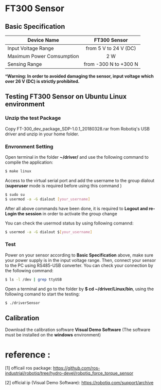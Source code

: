 # FT300 Sensor

## Basic Specification

Device Name                   | FT300 Sensor
------------------------------|:-------------------------------:| 
Input Voltage Range           | from 5 V to 24 V (DC)
Maximum Power Comsumption     | 2 W
Sensing Range                 | from -300 N to +300 N

***Warning: In order to avoided damaging the sensor, input voltage which over 26 V (DC) is strictly prohibited.** 

## Testing FT300 Sensor on Ubuntu Linux environment

### Unzip the test Package

Copy FT-300_dev_package_SDP-1.0.1_20180328.rar from Robotiq's USB driver and unzip in your home folder.

### Envronment Setting

Open terminal in the folder **~/driver/** and use the following command to compile the application:

```bash
$ make linux
```
Access to the virtual serial port and add the username to the group dialout
(**superuser** mode is required before using this command )

```bash
$ sudo su
$ usermod -a -G dialout [your_username]
```
After all above commands have been done, it is required to **Logout and re-Login the session** in order to activate the group change

You can check the usermod status by using following comannd:

```bash
$ usermod -a -G dialout $[your_username]
```
### Test

Power on your sensor according to **Basic Specification** above, make sure your power supply is in the input voltage range. Then, connect your sensor to the PC using RS485-USB converter. You can check your connection by the following command:

```bash
$ ls -l /dev | grep ttyUSB
```

Open a terminal and go to the folder by **$ cd ~/driver/Linux/bin**, using the following comand to start the testing:

```bash
$ ./driverSensor
```
## Calibration

Download the calibration software **Visual Demo Software** (The software must be installed on the **windows** environment)


# reference :
 
 [1] officail ros package: https://github.com/ros-industrial/robotiq/tree/hydro-devel/robotiq_force_torque_sensor
 
 [2] official ip (Visual Demo Software): https://robotiq.com/support/archive
